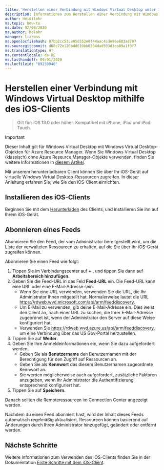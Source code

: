 ```yaml
---
title: 'Herstellen einer Verbindung mit Windows Virtual Desktop unter iOS: Azure'
description: Informationen zum Herstellen einer Verbindung mit Windows Virtual Desktop mithilfe des iOS-Clients.
author: Heidilohr
ms.topic: how-to
ms.date: 02/08/2020
ms.author: helohr
manager: lizross
ms.openlocfilehash: 87bb2cc53ce056552e8f44aac4ade96e603a8787
ms.sourcegitcommit: d68c72e120bdd610bb6304dad503d3ea89a1f0f7
ms.translationtype: HT
ms.contentlocale: de-DE
ms.lasthandoff: 09/01/2020
ms.locfileid: "89230040"
---
```

# <a name="connect-to-windows-virtual-desktop-with-the-ios-client"></a>Herstellen einer Verbindung mit Windows Virtual Desktop mithilfe des iOS-Clients

> Gilt für: iOS 13.0 oder höher. Kompatibel mit iPhone, iPad und iPod Touch.

>[!IMPORTANT]
>Dieser Inhalt gilt für Windows Virtual Desktop mit Windows Virtual Desktop-Objekten für Azure Resource Manager. Wenn Sie Windows Virtual Desktop (klassisch) ohne Azure Resource Manager-Objekte verwenden, finden Sie weitere Informationen in [diesem Artikel](./virtual-desktop-fall-2019/connect-ios-2019.md).

Mit unserem herunterladbaren Client können Sie über Ihr iOS-Gerät auf virtuelle Windows Virtual Desktop-Ressourcen zugreifen. In dieser Anleitung erfahren Sie, wie Sie den iOS-Client einrichten.

## <a name="install-the-ios-client"></a>Installieren des iOS-Clients

Beginnen Sie mit dem [Herunterladen](https://aka.ms/rdios) des Clients, und installieren Sie ihn auf Ihrem iOS-Gerät.

## <a name="subscribe-to-a-feed"></a>Abonnieren eines Feeds

Abonnieren Sie den Feed, der vom Administrator bereitgestellt wird, um die Liste der verwalteten Ressourcen zu erhalten, auf die Sie über Ihr iOS-Gerät zugreifen können.

Abonnieren Sie einen Feed wie folgt:

1. Tippen Sie im Verbindungscenter auf **+** , und tippen Sie dann auf **Arbeitsbereich hinzufügen**.
2. Geben Sie die Feed-URL in das Feld **Feed-URL** ein. Die Feed-URL kann eine URL oder eine E-Mail-Adresse sein.
   - Wenn Sie eine URL verwenden, verwenden Sie die URL, die Ihr Administrator Ihnen mitgeteilt hat. Normalerweise lautet die URL <https://rdweb.wvd.microsoft.com/api/arm/feeddiscovery>.
   - Um E-Mail zu verwenden, gib deine E-Mail-Adresse ein. Dies weist den Client an, nach einer URL zu suchen, die Ihrer E-Mail-Adresse zugeordnet ist, wenn der Administrator den Server auf diese Weise konfiguriert hat.
   - Verwenden Sie <https://rdweb.wvd.azure.us/api/arm/feeddiscovery>, um eine Verbindung über das US Gov-Portal herzustellen.
3. Tippen Sie auf **Weiter**.
4. Geben Sie Ihre Anmeldeinformationen ein, wenn Sie dazu aufgefordert werden.
   - Geben Sie als **Benutzername** den Benutzernamen mit der Berechtigung für den Zugriff auf Ressourcen an.
   - Geben Sie als **Kennwort** das diesem Benutzernamen zugeordnete Kennwort an.
   - Sie werden möglicherweise auch aufgefordert, zusätzliche Faktoren anzugeben, wenn Ihr Administrator die Authentifizierung entsprechend konfiguriert hat.
5. Tippen Sie auf **Speichern**.

Danach sollten die Remoteressourcen im Connection Center angezeigt werden.

Nachdem du einen Feed abonniert hast, wird der Inhalt dieses Feeds automatisch regelmäßig aktualisiert. Ressourcen können basierend auf Änderungen durch Ihren Administrator hinzugefügt, geändert oder entfernt werden.

## <a name="next-steps"></a>Nächste Schritte

Weitere Informationen zum Verwenden des iOS-Clients finden Sie in der Dokumentation [Erste Schritte mit dem iOS-Client](/windows-server/remote/remote-desktop-services/clients/remote-desktop-ios/).
